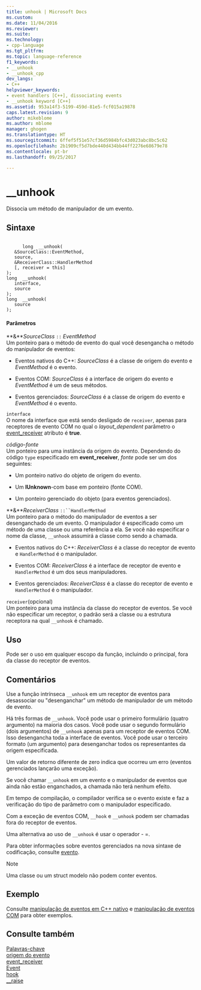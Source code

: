 ```yaml
---
title: unhook | Microsoft Docs
ms.custom: 
ms.date: 11/04/2016
ms.reviewer: 
ms.suite: 
ms.technology:
- cpp-language
ms.tgt_pltfrm: 
ms.topic: language-reference
f1_keywords:
- __unhook
- __unhook_cpp
dev_langs:
- C++
helpviewer_keywords:
- event handlers [C++], dissociating events
- __unhook keyword [C++]
ms.assetid: 953a14f3-5199-459d-81e5-fcf015a19878
caps.latest.revision: 9
author: mikeblome
ms.author: mblome
manager: ghogen
ms.translationtype: HT
ms.sourcegitcommit: 6ffef5f51e57cf36d5984bfc43d023abc8bc5c62
ms.openlocfilehash: 2b1909cf5d7bde440d434bb44ff2276e68679e78
ms.contentlocale: pt-br
ms.lasthandoff: 09/25/2017

---
```

# <a name="unhook"></a>__unhook
Dissocia um método de manipulador de um evento.  
  
## <a name="syntax"></a>Sintaxe  
  
```  
  
      long  __unhook(  
   &SourceClass::EventMethod,  
   source,  
   &ReceiverClass::HandlerMethod  
   [, receiver = this]   
);  
long  __unhook(   
   interface,  
   source  
);  
long  __unhook(  
   source   
);  
```  
  
#### <a name="parameters"></a>Parâmetros  
 **&***SourceClass* `::` *EventMethod*  
 Um ponteiro para o método de evento do qual você desengancha o método do manipulador de eventos:  
  
-   Eventos nativos do C++: *SourceClass* é a classe de origem do evento e *EventMethod* é o evento.  
  
-   Eventos COM: *SourceClass* é a interface de origem do evento e *EventMethod* é um de seus métodos.  
  
-   Eventos gerenciados: *SourceClass* é a classe de origem do evento e *EventMethod* é o evento.  
  
 `interface`  
 O nome da interface que está sendo desligado de `receiver`, apenas para receptores de evento COM no qual o *layout_dependent* parâmetro o [event_receiver](../windows/event-receiver.md) atributo é **true**.  
  
 *código-fonte*  
 Um ponteiro para uma instância da origem do evento. Dependendo do código `type` especificado em **event_receiver**, *fonte* pode ser um dos seguintes:  
  
-   Um ponteiro nativo do objeto de origem do evento.  
  
-   Um **IUnknown**-com base em ponteiro (fonte COM).  
  
-   Um ponteiro gerenciado do objeto (para eventos gerenciados).  
  
 **&***ReceiverClass* `::``HandlerMethod`  
 Um ponteiro para o método do manipulador de eventos a ser desenganchado de um evento. O manipulador é especificado como um método de uma classe ou uma referência a ela. Se você não especificar o nome da classe, `__unhook` assumirá a classe como sendo a chamada.  
  
-   Eventos nativos do C++: *ReceiverClass* é a classe do receptor de evento e `HandlerMethod` é o manipulador.  
  
-   Eventos COM: *ReceiverClass* é a interface de receptor de evento e `HandlerMethod` é um dos seus manipuladores.  
  
-   Eventos gerenciados: *ReceiverClass* é a classe do receptor de evento e `HandlerMethod` é o manipulador.  
  
 `receiver`(opcional)  
 Um ponteiro para uma instância da classe do receptor de eventos. Se você não especificar um receptor, o padrão será a classe ou a estrutura receptora na qual `__unhook` é chamado.  
  
## <a name="usage"></a>Uso  
 Pode ser o uso em qualquer escopo da função, incluindo o principal, fora da classe do receptor de eventos.  
  
## <a name="remarks"></a>Comentários  
 Use a função intrínseca `__unhook` em um receptor de eventos para desassociar ou "desenganchar" um método de manipulador de um método de evento.  
  
 Há três formas de `__unhook`. Você pode usar o primeiro formulário (quatro argumento) na maioria dos casos. Você pode usar o segundo formulário (dois argumentos) de `__unhook` apenas para um receptor de eventos COM. Isso desengancha toda a interface de eventos. Você pode usar o terceiro formato (um argumento) para desenganchar todos os representantes da origem especificada.  
  
 Um valor de retorno diferente de zero indica que ocorreu um erro (eventos gerenciados lançarão uma exceção).  
  
 Se você chamar `__unhook` em um evento e o manipulador de eventos que ainda não estão enganchados, a chamada não terá nenhum efeito.  
  
 Em tempo de compilação, o compilador verifica se o evento existe e faz a verificação do tipo de parâmetro com o manipulador especificado.  
  
 Com a exceção de eventos COM, `__hook` e `__unhook` podem ser chamadas fora do receptor de eventos.  
  
 Uma alternativa ao uso de `__unhook` é usar o operador - =.  
  
 Para obter informações sobre eventos gerenciados na nova sintaxe de codificação, consulte [evento](../windows/event-cpp-component-extensions.md).  
  
> [!NOTE]
>  Uma classe ou um struct modelo não podem conter eventos.  
  
## <a name="example"></a>Exemplo  
 Consulte [manipulação de eventos em C++ nativo](../cpp/event-handling-in-native-cpp.md) e [manipulação de eventos COM](../cpp/event-handling-in-com.md) para obter exemplos.  
  
## <a name="see-also"></a>Consulte também  
 [Palavras-chave](../cpp/keywords-cpp.md)   
 [origem do evento](../windows/event-source.md)   
 [event_receiver](../windows/event-receiver.md)   
 [Event](../cpp/event.md)   
 [hook](../cpp/hook.md)   
 [__raise](../cpp/raise.md)
